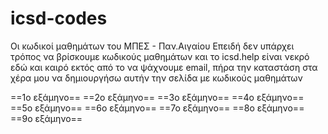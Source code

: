 # icsd-codes
Οι κωδικοί μαθημάτων του ΜΠΕΣ - Παν.Αιγαίου
Επειδή δεν υπάρχει τρόπος να βρίσκουμε κωδικούς μαθημάτων και το icsd.help είναι νεκρό εδώ και καιρό εκτός από το να ψάχνουμε email, πήρα την καταστάση στα χέρα μου να δημιουργήσω
αυτήν την σελίδα με κωδικούς μαθημάτων

==1ο εξάμηνο==
==2ο εξάμηνο==
==3ο εξάμηνο==
==4ο εξάμηνο==
==5ο εξάμηνο==
==6ο εξάμηνο==
==7ο εξάμηνο==
==8ο εξάμηνο==
==9ο εξάμηνο==
